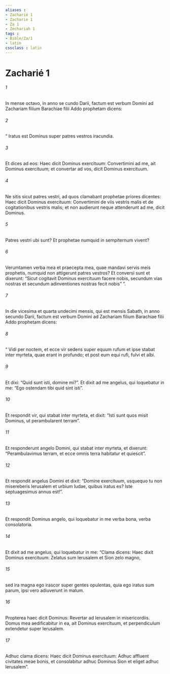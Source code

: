 ```yaml
---
aliases : 
- Zacharié 1
- Zacharie 1
- Za 1
- Zechariah 1
tags : 
- Bible/Za/1
- latin
cssclass : latin
---
```


# Zacharié 1

###### 1
In mense octavo, in anno se cundo Darii, factum est verbum Domini ad Zachariam filium Barachiae filii Addo prophetam dicens: 
###### 2
“ Iratus est Dominus super patres vestros iracundia. 
###### 3
Et dices ad eos: Haec dicit Dominus exercituum: Convertimini ad me, ait Dominus exercituum; et convertar ad vos, dicit Dominus exercituum. 
###### 4
Ne sitis sicut patres vestri, ad quos clamabant prophetae priores dicentes: Haec dicit Dominus exercituum: Convertimini de viis vestris malis et de cogitationibus vestris malis; et non audierunt neque attenderunt ad me, dicit Dominus. 
###### 5
Patres vestri ubi sunt? Et prophetae numquid in sempiternum vivent? 
###### 6
Verumtamen verba mea et praecepta mea, quae mandavi servis meis prophetis, numquid non attigerunt patres vestros? Et conversi sunt et dixerunt: “Sicut cogitavit Dominus exercituum facere nobis, secundum vias nostras et secundum adinventiones nostras fecit nobis” ”.
###### 7
In die vicesima et quarta undecimi mensis, qui est mensis Sabath, in anno secundo Darii, factum est verbum Domini ad Zachariam filium Barachiae filii Addo prophetam dicens: 
###### 8
“ Vidi per noctem, et ecce vir sedens super equum rufum et ipse stabat inter myrteta, quae erant in profundo; et post eum equi rufi, fulvi et albi. 
###### 9
Et dixi: “Quid sunt isti, domine mi?”. Et dixit ad me angelus, qui loquebatur in me: “Ego ostendam tibi quid sint isti”. 
###### 10
Et respondit vir, qui stabat inter myrteta, et dixit: “Isti sunt quos misit Dominus, ut perambularent terram”. 
###### 11
Et responderunt angelo Domini, qui stabat inter myrteta, et dixerunt: “Perambulavimus terram, et ecce omnis terra habitatur et quiescit”.
###### 12
Et respondit angelus Domini et dixit: “Domine exercituum, usquequo tu non misereberis Ierusalem et urbium Iudae, quibus iratus es? Iste septuagesimus annus est!”. 
###### 13
Et respondit Dominus angelo, qui loquebatur in me verba bona, verba consolatoria. 
###### 14
Et dixit ad me angelus, qui loquebatur in me: “Clama dicens: Haec dixit Dominus exercituum: Zelatus sum Ierusalem et Sion zelo magno, 
###### 15
sed ira magna ego irascor super gentes opulentas, quia ego iratus sum parum, ipsi vero adiuverunt in malum. 
###### 16
Propterea haec dicit Dominus: Revertar ad Ierusalem in misericordiis. Domus mea aedificabitur in ea, ait Dominus exercituum, et perpendiculum extendetur super Ierusalem. 
###### 17
Adhuc clama dicens: Haec dicit Dominus exercituum: Adhuc affluent civitates meae bonis, et consolabitur adhuc Dominus Sion et eliget adhuc Ierusalem”.
